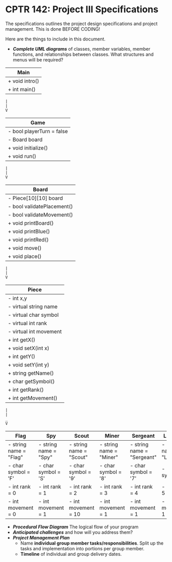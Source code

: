 # CPTR 142: Project III Specifications

The specifications outlines the project design specifications and project management.
This is done BEFORE CODING!

Here are the things to include in this document.

* ___Complete UML diagrams___ of classes, member variables, member functions, and relationships between classes.
  What structures and menus will be required?  

| Main |
| ---- |
| + void intro() |
| + int main() |

    |
    |
    V

| Game |
| ---- |
| - bool playerTurn = false |
| - Board board |
| + void initialize() |
| + void run() |

    |
    |
    V
    
| Board |
| ----- |
| - Piece[10][10] board |
| - bool validatePlacement() |
| - bool validateMovement() |
| + void printBoard() |
| + void printBlue() |
| + void printRed() |
| + void move() |
| + void place() |

    |
    |
    V

| Piece |
| ----- |
| - int x,y |
| - virtual string name |
| - virtual char symbol |
| - virtual int rank |
| - virtual int movement |
| + int getX() |
| + void setX(int x) |
| + int getY() |
| + void setY(int y) |
| + string getName() |
| + char getSymbol() |
| + int getRank() |
| + int getMovement() |

    |
    |
    _
    V
    
| Flag | Spy | Scout | Miner | Sergeant | Lieutenant | Captain | Major | Colonel | General | Marshall | Bomb |
| ---- | --- | ----- | ----- | -------- | ---------- | ------- | ----- | ------- | ------- | -------- | ---- |
| - string name = "Flag"| - string name = "Spy"| - string name = "Scout"| - string name = "Miner"| - string name = "Sergeant"| - string name = "Lieutenant"| - string name = "Captain"| - string name = "Major"| - string name = "Colonel"| - string name = "General"| - string name = "Marshall"| - string name = "Bomb"|
| - char symbol = 'F' | - char symbol = 'S' | - char symbol = '9' | - char symbol = '8' | - char symbol = '7' | - char symbol = '6' | - char symbol = '5' | - char symbol = '4' | - char symbol = '3' | - char symbol = '2' | - char symbol = '1' | - char symbol = 'B' |
| - int rank = 0 | - int rank = 1 | - int rank = 2 | - int rank = 3 | - int rank = 4 | - int rank = 5 | - int rank = 6 | - int rank = 7 | - int rank = 8 | - int rank = 9 | - int rank = 10 | - int rank = 11 |
| - int movement = 0 | - int movement = 1 | - int movement = 10 | - int movement = 1 | - int movement = 1 | - int movement = 1 | - int movement = 1 | - int movement = 1 | - int movement = 1 | - int movement = 1 | - int movement = 1 | - int movement = 0 |

* ___Procedural Flow Diagram___ The logical flow of your program
* ___Anticipated challenges___ and how will you address them?  
* ___Project Management Plan___
  * Name __individual group member tasks/responsibilities__.
    Split up the tasks and implementation into portions per group member.
  * __Timeline__ of individual and group delivery dates.
